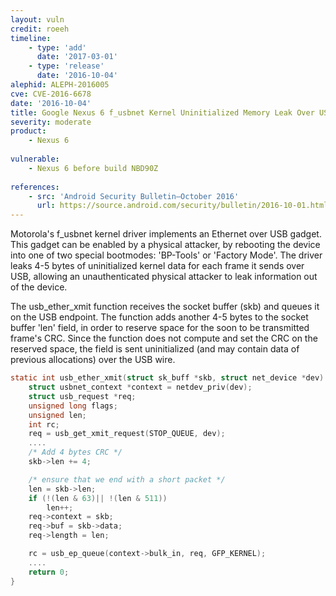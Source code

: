 ```yaml
---
layout: vuln
credit: roeeh
timeline:
    - type: 'add'
      date: '2017-03-01'
    - type: 'release'
      date: '2016-10-04' 
alephid: ALEPH-2016005
cve: CVE-2016-6678
date: '2016-10-04'
title: Google Nexus 6 f_usbnet Kernel Uninitialized Memory Leak Over USB
severity: moderate
product:
    - Nexus 6
    
vulnerable:
    - Nexus 6 before build NBD90Z
    
references:
    - src: 'Android Security Bulletin—October 2016'
      url: https://source.android.com/security/bulletin/2016-10-01.html
---
```

Motorola's f_usbnet kernel driver implements an Ethernet over USB gadget. This gadget can be enabled by a physical attacker, by rebooting the device into one of two special bootmodes: 'BP-Tools' or 'Factory Mode'. The driver leaks 4-5 bytes of uninitialized kernel data for each frame it sends over USB, allowing an unauthenticated physical attacker to leak information out of the device.

The usb_ether_xmit function receives the socket buffer (skb) and queues it on the USB endpoint. The function adds another 4-5 bytes to the socket buffer 'len' field, in order to reserve space for the soon to be transmitted frame's CRC. Since the function does not compute and set the CRC on the reserved space, the field is sent uninitialized (and may contain data of previous allocations) over the USB wire.
```c
static int usb_ether_xmit(struct sk_buff *skb, struct net_device *dev) {
    struct usbnet_context *context = netdev_priv(dev);
    struct usb_request *req;
    unsigned long flags;
    unsigned len;
    int rc;
    req = usb_get_xmit_request(STOP_QUEUE, dev);
    ....
    /* Add 4 bytes CRC */
    skb->len += 4;

    /* ensure that we end with a short packet */
    len = skb->len;
    if (!(len & 63)|| !(len & 511))
        len++;
    req->context = skb;
    req->buf = skb->data;
    req->length = len;

    rc = usb_ep_queue(context->bulk_in, req, GFP_KERNEL);
    ....
    return 0;
}
```
 